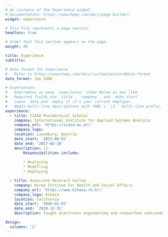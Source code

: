 ```yaml
---
# An instance of the Experience widget.
# Documentation: https://wowchemy.com/docs/page-builder/
widget: experience

# This file represents a page section.
headless: true

# Order that this section appears on the page.
weight: 40

title: Experience
subtitle:

# Date format for experience
#   Refer to https://wowchemy.com/docs/customization/#date-format
date_format: Jan 2006

# Experiences.
#   Add/remove as many `experience` items below as you like.
#   Required fields are `title`, `company`, and `date_start`.
#   Leave `date_end` empty if it's your current employer.
#   Begin multi-line descriptions with YAML's `|2-` multi-line prefix.
experience:
  - title: IIASA Postdoctoral Scholar
    company: International Institute for Applied Systems Analysis
    company_url: 'https://iiasa.ac.at/'
    company_logo: 
    location: Laxenburg, Austria
    date_start: '2015-06-01'
    date_end: '2017-02-28'
    description: |2-
        Responsibilities include:
        
        * Analysing
        * Modelling
        * Deploying

  - title: Associate Reserach Fallow 
    company: Korea Institue For Health and Social Affairs
    company_url: 'https://www.kihasa.re.kr/'
    company_logo: kihasa
    location: California
    date_start: '2016-01-01'
    date_end: '2020-12-31'
    description: Taught electronic engineering and researched semiconductor physics.

design:
  columns: '2'
---
```

